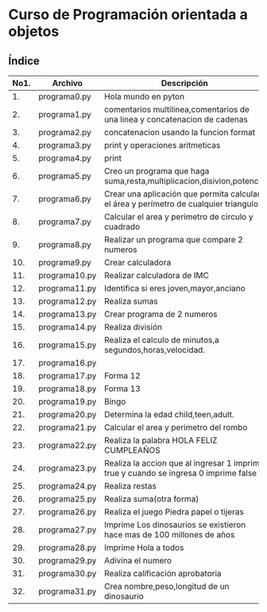 # Curso de Programación orientada a objetos
## Índice
|No1.|Archivo|Descripción|
|--|--|--|
|1.|programa0.py|Hola mundo en pyton|
|2.|programa1.py|comentarios multilinea,comentarios de una linea y concatenacion de cadenas|
|3.|programa2.py|concatenacion usando la funcion format|
|4.|programa3.py|print y operaciones aritmeticas|
|5.|programa4.py|print|
|6.|programa5.py|Creo un programa que haga suma,resta,multiplicacion,disivion,potencia|
|7.|programa6.py|Crear una aplicación que permita calcular el área y perímetro de cualquier triangulo|
|8.|programa7.py|Calcular el area y perimetro de circulo y cuadrado|
|9.|programa8.py|Realizar un programa que compare 2 numeros|
|10.|programa9.py|Crear calculadora|
|11.|programa10.py|Realizar calculadora de IMC|
|12.|programa11.py|Identifica si eres joven,mayor,anciano|
|13.|programa12.py|Realiza sumas|
|14.|programa13.py|Crear programa de 2 numeros|
|15.|programa14.py|Realiza división|
|16.|programa15.py|Realiza el calculo de minutos,a segundos,horas,velocidad.|
|17.|programa16.py||
|18.|programa17.py|Forma 12|
|19.|programa18.py|Forma 13|
|20.|programa19.py|Bingo|
|21.|programa20.py|Determina la edad child,teen,adult.|
|22.|programa21.py|Calcular el area y perimetro del rombo|
|23.|programa22.py|Realiza la palabra HOLA FELIZ CUMPLEAÑOS|
|24.|programa23.py|Realiza la accion que al ingresar 1 imprime true y cuando se ingresa 0 imprime false|
|25.|programa24.py|Realiza restas|
|26.|programa25.py|Realiza suma(otra forma)|
|27.|programa26.py|Realiza el juego Piedra papel o tijeras|
|28.|programa27.py|Imprime Los dinosaurios se existieron hace mas de 100 millones de años|
|29.|programa28.py|Imprime Hola a todos|
|30.|programa29.py|Adivina el numero|
|31.|programa30.py|Realiza calificación aprobatoria|
|32.|programa31.py|Crea nombre,peso,longitud de un dinosaurio|
